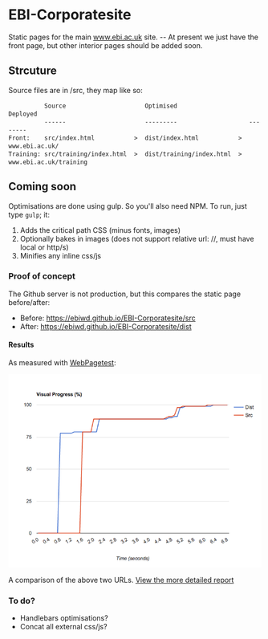 # EBI-Corporatesite

Static pages for the main www.ebi.ac.uk site. -- At present we just have the front page, but other interior pages should be added soon.

## Strcuture

Source files are in /src, they map like so:

```
          Source                      Optimised                    Deployed
          ------                      ---------                    --------
Front:    src/index.html           >  dist/index.html           >  www.ebi.ac.uk/
Training: src/training/index.html  >  dist/training/index.html  >  www.ebi.ac.uk/training
```

## Coming soon

Optimisations are done using gulp. So you'll also need NPM. To run, just type `gulp`; it:

1. Adds the critical path CSS (minus fonts, images)
2. Optionally bakes in images (does not support relative url: //, must have local or http/s)
3. Minifies any inline css/js

### Proof of concept

The Github server is not production, but this compares the static page before/after:

- Before: https://ebiwd.github.io/EBI-Corporatesite/src
- After: https://ebiwd.github.io/EBI-Corporatesite/dist

#### Results

As measured with [WebPagetest](https://www.webpagetest.org):

[![alt text](assets/readme/performance-timings.png "Performance timings")](https://www.webpagetest.org/video/compare.php?tests=170508_5G_bbac80592e8a6982bb442dfce733f626,170508_66_5c3bd9d66aeb872d713be241f738dba4,170508_4X_18331d7513ef3beae9ddbfec1c8eaf0a)

A comparison of the above two URLs. [View the more detailed report](https://www.webpagetest.org/video/compare.php?tests=170508_5G_bbac80592e8a6982bb442dfce733f626,170508_66_5c3bd9d66aeb872d713be241f738dba4,170508_4X_18331d7513ef3beae9ddbfec1c8eaf0a)

### To do?
- Handlebars optimisations?
- Concat all external css/js?
